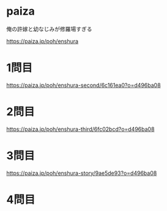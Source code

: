 # paiza
俺の許嫁と幼なじみが修羅場すぎる

https://paiza.jp/poh/enshura

# 1問目

https://paiza.jp/poh/enshura-second/6c161ea0?o=d496ba08

# 2問目

https://paiza.jp/poh/enshura-third/6fc02bcd?o=d496ba08

# 3問目

https://paiza.jp/poh/enshura-story/9ae5de93?o=d496ba08

# 4問目
